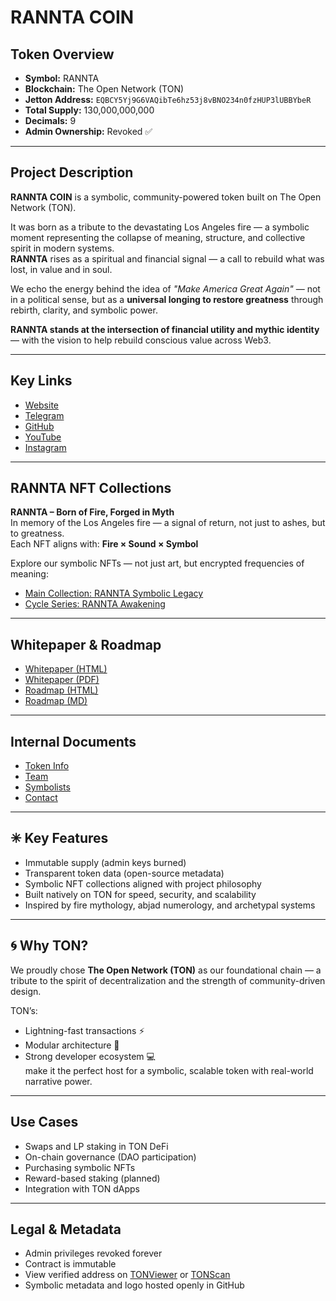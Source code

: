 # RANNTA COIN

##  Token Overview
- **Symbol:** RANNTA  
- **Blockchain:** The Open Network (TON)  
- **Jetton Address:** `EQBCY5Yj9G6VAQibTe6hz53j8vBNO234n0fzHUP3lUBBYbeR`  
- **Total Supply:** 130,000,000,000  
- **Decimals:** 9  
- **Admin Ownership:** Revoked ✅  

---

##  Project Description
**RANNTA COIN** is a symbolic, community-powered token built on The Open Network (TON).

It was born as a tribute to the devastating Los Angeles fire — a symbolic moment representing the collapse of meaning, structure, and collective spirit in modern systems.  
**RANNTA** rises as a spiritual and financial signal — a call to rebuild what was lost, in value and in soul.

We echo the energy behind the idea of _"Make America Great Again"_ — not in a political sense, but as a **universal longing to restore greatness** through rebirth, clarity, and symbolic power.

**RANNTA stands at the intersection of financial utility and mythic identity** — with the vision to help rebuild conscious value across Web3.

---

##  Key Links
-  [Website](https://rannta.com)  
-  [Telegram](https://t.me/ranntacoin2025)  
-  [GitHub](https://github.com/ilia144000/rannta-token)  
-  [YouTube](https://youtube.com/@ranntacoin)  
-  [Instagram](https://instagram.com/ranntacoin)

---

##  RANNTA NFT Collections  
**RANNTA – Born of Fire, Forged in Myth**  
In memory of the Los Angeles fire — a signal of return, not just to ashes, but to greatness.  
Each NFT aligns with: **Fire × Sound × Symbol**

Explore our symbolic NFTs — not just art, but encrypted frequencies of meaning:

-  [Main Collection: RANNTA Symbolic Legacy](https://getgems.io/rannta)  
-  [Cycle Series: RANNTA Awakening](https://getgems.io/rannta-cycle)

---

##  Whitepaper & Roadmap
-  [Whitepaper (HTML)](https://ilia144000.github.io/ranntaweb-v2/whitepaper.html)  
-  [Whitepaper (PDF)](./whitepaper.pdf)  
-  [Roadmap (HTML)](https://ilia144000.github.io/ranntaweb-v2/roadmap.html)  
-  [Roadmap (MD)](./roadmap.md)  

---

##  Internal Documents
-  [Token Info](./token-info.md)  
-  [Team](./team.md)  
-  [Symbolists](./symbolists.md)  
-  [Contact](./contact.md)

---

## ✳ Key Features
-  Immutable supply (admin keys burned)
-  Transparent token data (open-source metadata)
-  Symbolic NFT collections aligned with project philosophy
-  Built natively on TON for speed, security, and scalability
-  Inspired by fire mythology, abjad numerology, and archetypal systems

---

## 🌀 Why TON?
We proudly chose **The Open Network (TON)** as our foundational chain — a tribute to the spirit of decentralization and the strength of community-driven design.

TON’s:
- Lightning-fast transactions ⚡  
- Modular architecture 🧩  
- Strong developer ecosystem 💻  
make it the perfect host for a symbolic, scalable token with real-world narrative power.

---

##  Use Cases
-  Swaps and LP staking in TON DeFi
-  On-chain governance (DAO participation)
-  Purchasing symbolic NFTs
-  Reward-based staking (planned)
-  Integration with TON dApps

---

##  Legal & Metadata
-  Admin privileges revoked forever  
-  Contract is immutable  
-  View verified address on [TONViewer](https://tonviewer.com/EQBCY5Yj9G6VAQibTe6hz53j8vBNO234n0fzHUP3lUBBYbeR) or [TONScan](https://tonscan.org/address/EQBCY5Yj9G6VAQibTe6hz53j8vBNO234n0fzHUP3lUBBYbeR)  
-  Symbolic metadata and logo hosted openly in GitHub






